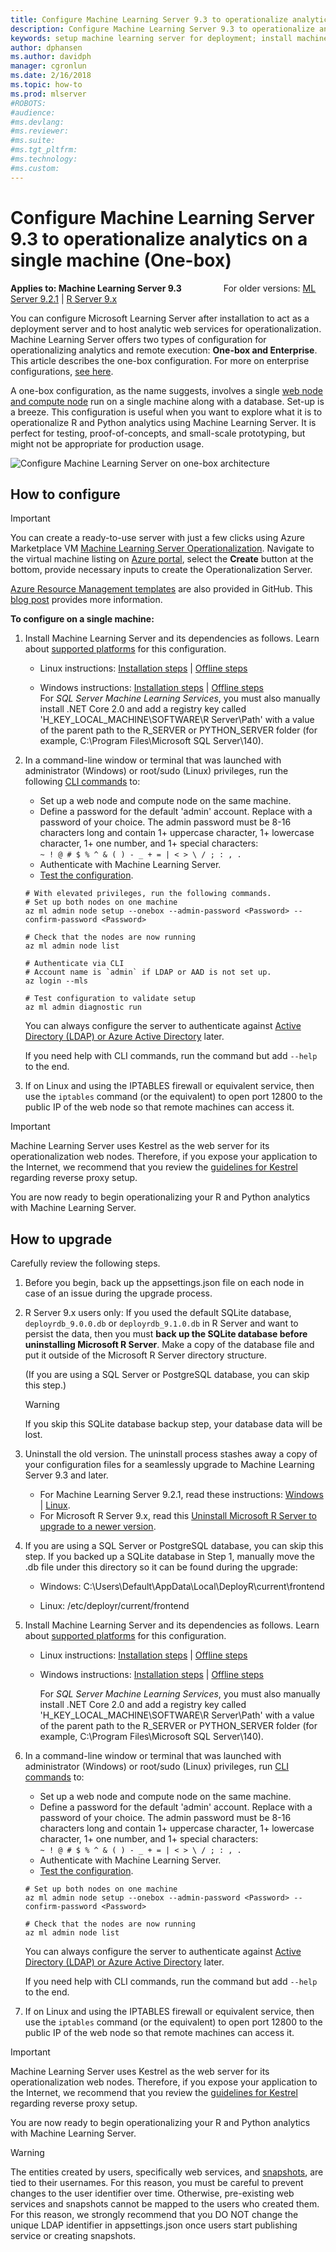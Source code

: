 ```yaml
---
title: Configure Machine Learning Server 9.3 to operationalize analytics (one-box)
description: Configure Machine Learning Server 9.3 to operationalize analytics on a single machine (One-box)
keywords: setup machine learning server for deployment; install machine learning server for deploying
author: dphansen
ms.author: davidph
manager: cgronlun
ms.date: 2/16/2018
ms.topic: how-to
ms.prod: mlserver
#ROBOTS: 
#audience: 
#ms.devlang: 
#ms.reviewer: 
#ms.suite: 
#ms.tgt_pltfrm: 
#ms.technology: 
#ms.custom: 
---
```


# Configure Machine Learning Server 9.3 to operationalize analytics on a single machine (One-box)

**Applies to: Machine Learning Server 9.3** &nbsp;&nbsp;&nbsp;&nbsp;&nbsp;&nbsp;&nbsp;&nbsp;&nbsp;&nbsp;&nbsp;&nbsp;&nbsp;&nbsp;&nbsp;&nbsp;For older versions: [ML Server 9.2.1](configure-machine-learning-server-one-box-9-2.md) | [R Server 9.x](../install/operationalize-r-server-one-box-config.md)

You can configure Microsoft Learning Server after installation to act as a deployment server and to host analytic web services for operationalization. Machine Learning Server offers two types of configuration for operationalizing analytics and remote execution: **One-box and Enterprise**. This article describes the one-box configuration. For more on enterprise configurations, [see here](configure-machine-learning-server-enterprise.md).

A one-box configuration, as the name suggests, involves a single [web node and compute node](../operationalize/configure-start-for-administrators.md#configure-server-for-operationalization) run on a single machine along with a database. Set-up is a breeze. This configuration is useful when you want to explore what it is to operationalize R and Python analytics using Machine Learning Server. It is perfect for testing, proof-of-concepts, and small-scale prototyping, but might not be appropriate for production usage. 

![Configure Machine Learning Server on one-box architecture](./media/configure-machine-learning-server-one-box/setup-onebox.png)


<a name="onebox"></a>

## How to configure

>[!Important]
> You can create a ready-to-use server with just a few clicks using Azure Marketplace VM [Machine Learning Server Operationalization](https://azuremarketplace.microsoft.com/marketplace/apps/deploy-r.operationalization?tab=Overview). Navigate to the virtual machine listing on [Azure portal](https://portal.azure.com/#create/deploy-r.operationalizationonebox), select the **Create** button at the bottom, provide necessary inputs to create the Operationalization Server. 
>
> [Azure Resource Management templates](https://github.com/Microsoft/microsoft-r/tree/master/mlserver-arm-templates) are also provided in GitHub. This [blog post](https://blogs.msdn.microsoft.com/mlserver/2018/02/27/configuring-microsoft-machine-learning-server-9-3-to-operationalize-analytics-using-arm-templates/) provides more information. 
>

**To configure on a single machine:**

1. Install Machine Learning Server and its dependencies as follows. Learn about [supported platforms](../operationalize/configure-start-for-administrators.md#supported-platforms)  for this configuration.

   + Linux instructions: [Installation steps](../install/machine-learning-server-linux-install.md) | [Offline steps](../install/machine-learning-server-linux-offline.md)

   + Windows instructions: [Installation steps](../install/machine-learning-server-windows-install.md) | [Offline steps](../install/machine-learning-server-windows-offline.md)      
     For _SQL Server Machine Learning Services_, you must also manually install .NET Core 2.0 and add a registry key called 'H_KEY_LOCAL_MACHINE\SOFTWARE\R Server\Path' with a value of the parent path to the R\_SERVER or PYTHON\_SERVER folder (for example, C:\Program Files\Microsoft SQL Server\140\).

1. In a command-line window or terminal that was launched with administrator (Windows) or root/sudo (Linux) privileges, run the following [CLI commands](configure-admin-cli-launch.md) to:
   + Set up a web node and compute node on the same machine.
   + Define a password for the default 'admin' account.  Replace <Password> with a password of your choice. The admin password must be 8-16 characters long and contain 1+ uppercase character, 1+ lowercase character, 1+ one number, and 1+ special characters:<br/> `~ ! @ # $ % ^ & ( ) - _ + = | < > \ / ; : , .`
   + Authenticate with Machine Learning Server.
   + [Test the configuration](../operationalize/configure-run-diagnostics.md).

   ```azurecli
   # With elevated privileges, run the following commands.
   # Set up both nodes on one machine
   az ml admin node setup --onebox --admin-password <Password> --confirm-password <Password>

   # Check that the nodes are now running
   az ml admin node list

   # Authenticate via CLI
   # Account name is `admin` if LDAP or AAD is not set up.
   az login --mls

   # Test configuration to validate setup
   az ml admin diagnostic run
   ``` 

   You can always configure the server to authenticate against  [Active Directory (LDAP) or Azure Active Directory](../deployr/../operationalize/configure-admin-cli-local-password.md) later.

   If you need help with CLI commands, run the command but add `--help` to the end.

1. If on Linux and using the IPTABLES firewall or equivalent service, then use the `iptables` command (or the equivalent) to open port 12800 to the public IP of the web node so that remote machines can access it.

>[!Important]
>Machine Learning Server uses Kestrel as the web server for its operationalization web nodes. Therefore, if you expose your application to the Internet, we recommend that you review the [guidelines for Kestrel](https://docs.microsoft.com//aspnet/core/fundamentals/servers/kestrel) regarding reverse proxy setup.

You are now ready to begin operationalizing your R and Python analytics with Machine Learning Server.



## How to upgrade 

Carefully review the following steps.

1. Before you begin, back up the appsettings.json file on each node in case of an issue during the upgrade process.

2. R Server 9.x users only: If you used the default SQLite database, `deployrdb_9.0.0.db` or `deployrdb_9.1.0.db` in R Server and want to persist the data, then you must **back up the SQLite database before uninstalling Microsoft R Server**. Make a copy of the database file and put it outside of the Microsoft R Server directory structure. 

   (If you are using a SQL Server or PostgreSQL database, you can skip this step.)

   >[!Warning]
   >If you skip this SQLite database backup step, your database data will be lost.

3. Uninstall the old version. The uninstall process stashes away a copy of your configuration files for a seamlessly upgrade to Machine Learning Server 9.3 and later.
    + For Machine Learning Server 9.2.1, read these instructions: [Windows](../install/machine-learning-server-windows-uninstall.md) | [Linux](../install/machine-learning-server-linux-uninstall.md).
    + For Microsoft R Server 9.x, read this [Uninstall Microsoft R Server to upgrade to a newer version](../install/r-server-install-uninstall-upgrade.md). 

4. If you are using a SQL Server or PostgreSQL database, you can skip this step. If you backed up a SQLite database in Step 1, manually move the .db file under this directory so it can be found during the upgrade:
   + Windows: C:\Users\Default\AppData\Local\DeployR\current\frontend

   + Linux: /etc/deployr/current/frontend

5. Install Machine Learning Server and its dependencies as follows.  Learn about [supported platforms](../operationalize/configure-start-for-administrators.md#supported-platforms)  for this configuration.

   + Linux instructions: [Installation steps](../install/machine-learning-server-linux-install.md) | [Offline steps](../install/machine-learning-server-linux-offline.md)

   + Windows instructions: [Installation steps](../install/machine-learning-server-windows-install.md) | [Offline steps](../install/machine-learning-server-windows-offline.md)

     For _SQL Server Machine Learning Services_, you must also manually install .NET Core 2.0 and add a registry key called 'H_KEY_LOCAL_MACHINE\SOFTWARE\R Server\Path' with a value of the parent path to the R\_SERVER or PYTHON\_SERVER folder (for example, C:\Program Files\Microsoft SQL Server\140\).

6. In a command-line window or terminal that was launched with administrator (Windows) or root/sudo (Linux) privileges, run [CLI commands](configure-admin-cli-launch.md) to:

   + Set up a web node and compute node on the same machine.
   + Define a password for the default 'admin' account.  Replace <Password> with a password of your choice. The admin password must be 8-16 characters long and contain 1+ uppercase character, 1+ lowercase character, 1+ one number, and 1+ special characters:<br/> `~ ! @ # $ % ^ & ( ) - _ + = | < > \ / ; : , .`
   + Authenticate with Machine Learning Server.
   + [Test the configuration](../operationalize/configure-run-diagnostics.md).
   
   ```azurecli
   # Set up both nodes on one machine
   az ml admin node setup --onebox --admin-password <Password> --confirm-password <Password>

   # Check that the nodes are now running
   az ml admin node list
   ``` 
   You can always configure the server to authenticate against  [Active Directory (LDAP) or Azure Active Directory](../deployr/../operationalize/configure-admin-cli-local-password.md) later.

   If you need help with CLI commands, run the command but add `--help` to the end.

7. If on Linux and using the IPTABLES firewall or equivalent service, then use the `iptables` command (or the equivalent) to open port 12800 to the public IP of the web node so that remote machines can access it.

>[!Important]
>Machine Learning Server uses Kestrel as the web server for its operationalization web nodes. Therefore, if you expose your application to the Internet, we recommend that you review the [guidelines for Kestrel](https://docs.microsoft.com//aspnet/core/fundamentals/servers/kestrel) regarding reverse proxy setup.

You are now ready to begin operationalizing your R and Python analytics with Machine Learning Server.

>[!WARNING]
>The entities created by users, specifically web services, and [snapshots](../r/how-to-execute-code-remotely.md#snapshot), are tied to their usernames. For this reason, you must be careful to prevent changes to the user identifier over time. Otherwise, pre-existing web services and snapshots cannot be mapped to the users who created them. For this reason, we strongly recommend that you DO NOT change the unique LDAP identifier in appsettings.json once users start publishing service or creating snapshots. 
